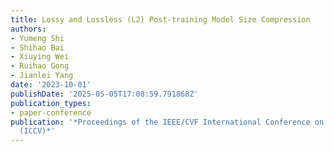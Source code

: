 ```yaml
---
title: Lossy and Lossless (L2) Post-training Model Size Compression
authors:
- Yumeng Shi
- Shihao Bai
- Xiuying Wei
- Ruihao Gong
- Jianlei Yang
date: '2023-10-01'
publishDate: '2025-05-05T17:08:59.791868Z'
publication_types:
- paper-conference
publication: '*Proceedings of the IEEE/CVF International Conference on Computer Vision
  (ICCV)*'
---
```

